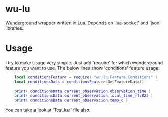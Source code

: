 # wu-lu
[Wunderground](https://www.wunderground.com) wrapper written in Lua.
Depends on 'lua-socket' and 'json' libraries.

# Usage
I try to make usage very simple. Just add 'require' for which wunderground feature you want to use.
The below lines show 'conditions' feature usage:
```lua
	local conditionsFeature = require( "wu-lu.Feature.Conditions" )
	local conditionsData = conditionsFeature:GetFeatureData()
	
	print( conditionsData.current_observation.observation_time )
	print( conditionsData.current_observation.local_time_rfc822 )
	print( conditionsData.current_observation.temp_c )
```
	
You can take a look at 'Test.lua' file also.
